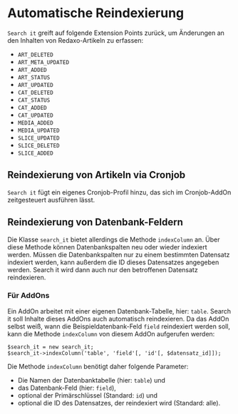 # Automatische Reindexierung 

`Search it` greift auf folgende Extension Points zurück, um Änderungen an den Inhalten von Redaxo-Artikeln zu erfassen:

* `ART_DELETED`
* `ART_META_UPDATED`
* `ART_ADDED`
* `ART_STATUS`
* `ART_UPDATED`
* `CAT_DELETED`
* `CAT_STATUS`
* `CAT_ADDED`
* `CAT_UPDATED`
* `MEDIA_ADDED`
* `MEDIA_UPDATED`
* `SLICE_UPDATED`
* `SLICE_DELETED`
* `SLICE_ADDED`

## Reindexierung von Artikeln via Cronjob

`Search it` fügt ein eigenes Cronjob-Profil hinzu, das sich im Cronjob-AddOn zeitgesteuert ausführen lässt.

## Reindexierung von Datenbank-Feldern

Die Klasse `search_it` bietet allerdings die Methode `indexColumn` an. Über diese Methode können Datenbankspalten neu oder wieder indexiert werden. Müssen die Datenbankspalten nur zu einem bestimmten Datensatz indexiert werden, kann außerdem die ID dieses Datensatzes angegeben werden. Search it wird dann auch nur den betroffenen Datensatz reindexieren.

### Für AddOns

Ein AddOn arbeitet mit einer eigenen Datenbank-Tabelle, hier: `table`. Search it soll Inhalte dieses AddOns auch automatisch reindexieren. Da das AddOn selbst weiß, wann die Beispieldatenbank-Feld `field` reindexiert werden soll, kann die Methode `indexColumn` von diesem AddOn aufgerufen werden:
 
```
$search_it = new search_it;
$search_it->indexColumn('table', 'field'[, 'id'[, $datensatz_id]]);
``` 
 
Die Methode `indexColumn` benötigt daher folgende Parameter:
*    Die Namen der Datenbanktabelle (hier: `table`) und
*    das Datenbank-Feld (hier: `field`),
*    optional der Primärschlüssel (Standard: `id`) und
*    optional die ID des Datensatzes, der reindexiert wird (Standard: alle).
